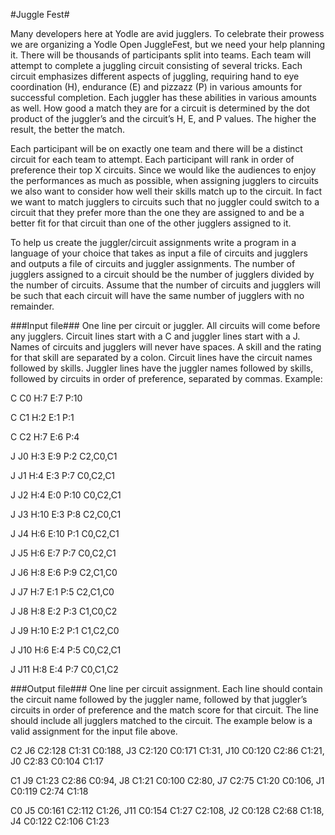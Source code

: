 #Juggle Fest#

Many developers here at Yodle are avid jugglers. To celebrate their prowess we are organizing a Yodle Open JuggleFest, but we need your help planning it. There will be thousands of participants split into teams. Each team will attempt to complete a juggling circuit consisting of several tricks. Each circuit emphasizes different aspects of juggling, requiring hand to eye coordination (H), endurance (E) and pizzazz (P) in various amounts for successful completion. Each juggler has these abilities in various amounts as well. How good a match they are for a circuit is determined by the dot product of the juggler’s and the circuit’s H, E, and P values. The higher the result, the better the match.

Each participant will be on exactly one team and there will be a distinct circuit for each team to attempt. Each participant will rank in order of preference their top X circuits. Since we would like the audiences to enjoy the performances as much as possible, when assigning jugglers to circuits we also want to consider how well their skills match up to the circuit. In fact we want to match jugglers to circuits such that no juggler could switch to a circuit that they prefer more than the one they are assigned to and be a better fit for that circuit than one of the other jugglers assigned to it.

To help us create the juggler/circuit assignments write a program in a language of your choice that takes as input a file of circuits and jugglers and outputs a file of circuits and juggler assignments. The number of jugglers assigned to a circuit should be the number of jugglers divided by the number of circuits. Assume that the number of circuits and jugglers will be such that each circuit will have the same number of jugglers with no remainder.

###Input file###
One line per circuit or juggler. All circuits will come before any jugglers. Circuit lines start with a C and juggler lines start with a J. Names of circuits and jugglers will never have spaces. A skill and the rating for that skill are separated by a colon. Circuit lines have the circuit names followed by skills. Juggler lines have the juggler names followed by skills, followed by circuits in order of preference, separated by commas. Example:

C C0 H:7 E:7 P:10

C C1 H:2 E:1 P:1

C C2 H:7 E:6 P:4


J J0 H:3 E:9 P:2 C2,C0,C1

J J1 H:4 E:3 P:7 C0,C2,C1

J J2 H:4 E:0 P:10 C0,C2,C1

J J3 H:10 E:3 P:8 C2,C0,C1

J J4 H:6 E:10 P:1 C0,C2,C1

J J5 H:6 E:7 P:7 C0,C2,C1

J J6 H:8 E:6 P:9 C2,C1,C0

J J7 H:7 E:1 P:5 C2,C1,C0

J J8 H:8 E:2 P:3 C1,C0,C2

J J9 H:10 E:2 P:1 C1,C2,C0

J J10 H:6 E:4 P:5 C0,C2,C1

J J11 H:8 E:4 P:7 C0,C1,C2


###Output file###
One line per circuit assignment. Each line should contain the circuit name followed by the juggler name, followed by that juggler’s circuits in order of preference and the match score for that circuit. The line should include all jugglers matched to the circuit. The example below is a valid assignment for the input file above.

C2 J6 C2:128 C1:31 C0:188, J3 C2:120 C0:171 C1:31, J10 C0:120 C2:86 C1:21, J0 C2:83 C0:104 C1:17

C1 J9 C1:23 C2:86 C0:94, J8 C1:21 C0:100 C2:80, J7 C2:75 C1:20 C0:106, J1 C0:119 C2:74 C1:18

C0 J5 C0:161 C2:112 C1:26, J11 C0:154 C1:27 C2:108, J2 C0:128 C2:68 C1:18, J4 C0:122 C2:106 C1:23
